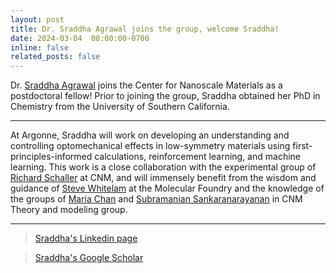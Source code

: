 ```yaml
---
layout: post
title: Dr. Sraddha Agrawal joins the group, welcome Sraddha!
date: 2024-03-04  08:00:00-0700
inline: false
related_posts: false
---
```


Dr. <a href="https://www.linkedin.com/in/sraddha-agrawal-a849a7142/">Sraddha Agrawal</a> joins the Center for Nanoscale Materials as a postdoctoral fellow! Prior to joining the group, Sraddha obtained her PhD in Chemistry from the University of Southern California.

---

At Argonne, Sraddha will work on developing an understanding and controlling optomechanical effects in low-symmetry materials using first-principles-informed calculations, reinforcement learning, and machine learning. This work is a close collaboration with the experimental group of <a href="https://sites.northwestern.edu/schaller/"> Richard Schaller</a> at CNM, and will immensely benefit from the wisdom and guidance of <a href="https://foundry.lbl.gov/about/staff/stephen-whitelam/">Steve Whitelam</a> at the Molecular Foundry and the knowledge of the groups of <a href="https://www.anl.gov/profile/maria-k-chan">Maria Chan</a> and <a href="https://www.anl.gov/profile/subramanian-sankaranarayanan">Subramanian Sankaranarayanan</a> in CNM Theory and modeling group.

---

> <a href="https://www.linkedin.com/in/sraddha-agrawal-a849a7142/">Sraddha's Linkedin page</a>

> <a href="https://scholar.google.com/citations?user=Jyt_3qIAAAAJ&hl=en">Sraddha's Google Scholar </a>
